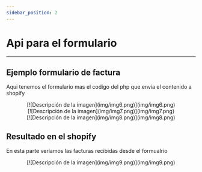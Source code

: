 ```yaml
---
sidebar_position: 2
---
```

# Api para el formulario
------

## Ejemplo formulario de factura
Aqui tenemos el formulario mas el codigo del php que envia el contenido a shopify
 <center>  [![Descripción de la imagen](img/img6.png)](img/img6.png)</center> 
 <center>  [![Descripción de la imagen](img/img7.png)](img/img7.png)</center> 
 <center>  [![Descripción de la imagen](img/img8.png)](img/img8.png)</center> 

## Resultado en el shopify
En esta parte veriamos las facturas recibidas desde el formualrio
 <center>  [![Descripción de la imagen](img/img9.png)](img/img9.png)</center> 

